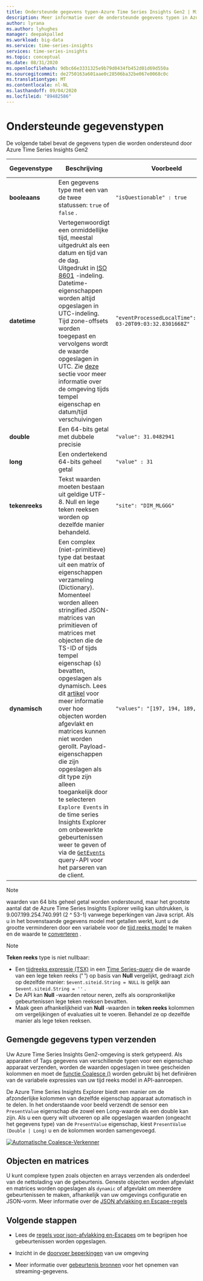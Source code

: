 ```yaml
---
title: Ondersteunde gegevens typen-Azure Time Series Insights Gen2 | Microsoft Docs
description: Meer informatie over de ondersteunde gegevens typen in Azure Time Series Insights Gen2.
author: lyrana
ms.author: lyhughes
manager: deepakpalled
ms.workload: big-data
ms.service: time-series-insights
services: time-series-insights
ms.topic: conceptual
ms.date: 08/31/2020
ms.openlocfilehash: 9dbc66e3331325e9b79d0434fb452d01d69d550a
ms.sourcegitcommit: de2750163a601aae0c28506ba32be067e0068c0c
ms.translationtype: MT
ms.contentlocale: nl-NL
ms.lasthandoff: 09/04/2020
ms.locfileid: "89482586"
---
```

# <a name="supported-data-types"></a>Ondersteunde gegevenstypen

De volgende tabel bevat de gegevens typen die worden ondersteund door Azure Time Series Insights Gen2

| Gegevenstype | Beschrijving | Voorbeeld | [Syntaxis van de expressie time series](https://docs.microsoft.com/rest/api/time-series-insights/reference-time-series-expression-syntax) | Naam van eigenschaps kolom in Parquet
|---|---|---|---|---|
| **booleaans** | Een gegevens type met een van de twee statussen: `true` of `false` . | `"isQuestionable" : true` | `$event.isQuestionable.Bool` of `$event['isQuestionable'].Bool` | `isQuestionable_bool`
| **datetime** | Vertegenwoordigt een onmiddellijke tijd, meestal uitgedrukt als een datum en tijd van de dag. Uitgedrukt in [ISO 8601](https://www.iso.org/iso-8601-date-and-time-format.html) -indeling. Datetime-eigenschappen worden altijd opgeslagen in UTC-indeling. Tijd zone-offsets worden toegepast en vervolgens wordt de waarde opgeslagen in UTC. Zie [deze](concepts-streaming-ingestion-event-sources.md#event-source-timestamp) sectie voor meer informatie over de omgeving tijds tempel eigenschap en datum/tijd verschuivingen | `"eventProcessedLocalTime": "2020-03-20T09:03:32.8301668Z"` |  Als ' eventProcessedLocalTime ' de tijds tempel van de gebeurtenis bron is: `$event.$ts` . Als het een andere JSON-eigenschap is: `$event.eventProcessedLocalTime.DateTime` of `$event['eventProcessedLocalTime'].DateTime` | `eventProcessedLocalTime_datetime`
| **double** | Een 64-bits getal met dubbele precisie  | `"value": 31.0482941` | `$event.value.Double` of `$event['value'].Double` |  `value_double`
| **long** | Een ondertekend 64-bits geheel getal  | `"value" : 31` | `$event.value.Long` of `$event['value'].Long` |  `value_long`
| **tekenreeks** | Tekst waarden moeten bestaan uit geldige UTF-8. Null en lege teken reeksen worden op dezelfde manier behandeld. |  `"site": "DIM_MLGGG"`| `$event.site.String` of `$event['site'].String`| `site_string`
| **dynamisch** | Een complex (niet-primitieve) type dat bestaat uit een matrix of eigenschappen verzameling (Dictionary). Momenteel worden alleen stringified JSON-matrices van primitieven of matrices met objecten die de TS-ID of tijds tempel eigenschap (s) bevatten, opgeslagen als dynamisch. Lees dit [artikel](./concepts-json-flattening-escaping-rules.md) voor meer informatie over hoe objecten worden afgevlakt en matrices kunnen niet worden gerollt. Payload-eigenschappen die zijn opgeslagen als dit type zijn alleen toegankelijk door te selecteren `Explore Events` in de time series Insights Explorer om onbewerkte gebeurtenissen weer te geven of via de [`GetEvents`](https://docs.microsoft.com/rest/api/time-series-insights/dataaccessgen2/query/execute#getevents)   query-API voor het parseren van de client. |  `"values": "[197, 194, 189, 188]"` | Het verwijzen naar dynamische typen in een time series-expressie wordt nog niet ondersteund | `values_dynamic`

> [!NOTE]
> waarden van 64 bits geheel getal worden ondersteund, maar het grootste aantal dat de Azure Time Series Insights Explorer veilig kan uitdrukken, is 9.007.199.254.740.991 (2 ^ 53-1) vanwege beperkingen van Java script. Als u in het bovenstaande gegevens model met getallen werkt, kunt u de grootte verminderen door een variabele voor de [tijd reeks model](/azure/time-series-insights/concepts-variables#numeric-variables) te maken en de waarde te [converteren](https://docs.microsoft.com/rest/api/time-series-insights/reference-time-series-expression-syntax#conversion-functions) .

> [!NOTE]
> **Teken reeks** type is niet nullbaar:
>
> * Een [tijdreeks expressie (TSX)](https://docs.microsoft.com/rest/api/time-series-insights/reference-time-series-expression-syntax) in een [Time Series-query](https://docs.microsoft.com/rest/api/time-series-insights/reference-query-apis) die de waarde van een lege teken reeks (**' '**) op basis van **Null** vergelijkt, gedraagt zich op dezelfde manier: `$event.siteid.String = NULL` is gelijk aan `$event.siteid.String = ''` .
> * De API kan **Null** -waarden retour neren, zelfs als oorspronkelijke gebeurtenissen lege teken reeksen bevatten.
> * Maak geen afhankelijkheid van **Null** -waarden in **teken reeks** kolommen om vergelijkingen of evaluaties uit te voeren. Behandel ze op dezelfde manier als lege teken reeksen.

## <a name="sending-mixed-data-types"></a>Gemengde gegevens typen verzenden

Uw Azure Time Series Insights Gen2-omgeving is sterk getypeerd. Als apparaten of Tags gegevens van verschillende typen voor een eigenschap apparaat verzenden, worden de waarden opgeslagen in twee gescheiden kolommen en moet de [functie Coalesce ()](https://docs.microsoft.com/rest/api/time-series-insights/reference-time-series-expression-syntax#other-functions) worden gebruikt bij het definiëren van de variabele expressies van uw tijd reeks model in API-aanroepen.

De Azure Time Series Insights Explorer biedt een manier om de afzonderlijke kolommen van dezelfde eigenschap apparaat automatisch in te delen. In het onderstaande voor beeld verzendt de sensor een `PresentValue` eigenschap die zowel een Long-waarde als een double kan zijn. Als u een query wilt uitvoeren op alle opgeslagen waarden (ongeacht het gegevens type) van de `PresentValue` eigenschap, kiest `PresentValue (Double | Long)` u en de kolommen worden samengevoegd.

[![Automatische Coalesce-Verkenner](media\concepts-supported-data-types/explorer-auto-coalesce-sample.png)](media\concepts-supported-data-types/explorer-auto-coalesce-sample.png#lightbox)

## <a name="objects-and-arrays"></a>Objecten en matrices

U kunt complexe typen zoals objecten en arrays verzenden als onderdeel van de nettolading van de gebeurtenis. Geneste objecten worden afgevlakt en matrices worden opgeslagen als `dynamic` of afgevlakt om meerdere gebeurtenissen te maken, afhankelijk van uw omgevings configuratie en JSON-vorm. Meer informatie over de [JSON afvlakking en Escape-regels](./concepts-json-flattening-escaping-rules.md)

## <a name="next-steps"></a>Volgende stappen

* Lees de [regels voor json-afvlakking en-Escapes](./concepts-json-flattening-escaping-rules.md) om te begrijpen hoe gebeurtenissen worden opgeslagen.

* Inzicht in de [doorvoer beperkingen](./concepts-streaming-ingress-throughput-limits.md) van uw omgeving

* Meer informatie over [gebeurtenis bronnen](concepts-streaming-ingestion-event-sources.md) voor het opnemen van streaming-gegevens.

